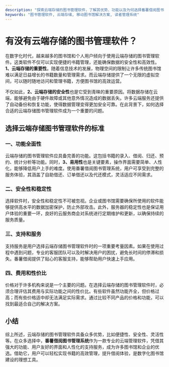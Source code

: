 ```yaml
---
description: "探索云端存储的图书管理软件，了解其优势、功能以及为何选择番薯借阅图书管理系统来满足需求。"
keywords: "图书管理软件, 云端存储, 移动图书馆解决方案, 读者管理系统"
---
```

# 有没有云端存储的图书管理软件？

在数字化时代，越来越多的图书馆和个人用户倾向于使用云端存储的图书管理软件。这类软件不仅可以实现便捷的书籍管理，还能确保数据的安全性和高效性。**1、云端存储的重要性**。随着信息技术的发展，物理空间的限制让许多传统图书馆难以满足日益增长的书籍数量和管理需求。而云端存储提供了一个无限的虚拟空间，可以随时随地访问和管理书籍，方便图书馆的高效运营。

不仅如此，**2、云端存储的安全性**也是它受到青睐的重要原因。将数据存储在云端，能够避免由于硬件故障或其他意外情况造成的数据丢失。许多云端服务还提供了自动备份和恢复功能，使得数据管理变得更加安全可靠。在此背景下，如何选择合适的云端存储图书管理软件成为一个重要的问题。

## 选择云端存储图书管理软件的标准

### 一、功能全面性

云端存储的图书管理软件应具备完善的功能。这包括书籍的录入、借阅、归还、预约、统计分析等功能。同时，**3、易用性**也是关键要素，操作界面需要简单、人性化，能够降低用户上手的难度。使用番薯借阅图书管理系统，用户可享受到完整的服务体验，其涵盖了自助借还、订单借还以及代还模式，灵活适应不同需求。

### 二、安全性和稳定性

选择软件时，安全性和稳定性不可被忽视。企业或图书馆需要确保所使用的软件能够提供高水平的数据加密保护，防止外部攻击。此外，服务器的稳定性也是保证用户体验的重要一环，良好的云服务商会对系统进行定期维护和更新，以确保持续的服务质量。

### 三、支持和服务

支持服务是用户选择云端存储图书管理软件时的一项重要考量因素。如果在使用过程中遇到问题，专业的客服团队可以及时解决用户的困扰，避免长时间的停滞和损失。番薯借阅提供了贴心的客服支持，能够帮助用户快速上手应用。

### 四、费用和性价比

价格对于许多机构来说是一个主要的问题。在选择云端存储的图书管理软件时，必须合理评估其费用与实际功能之间的性价比。有些软件虽然功能齐全，但价格过高；而有些价格适中却无法满足实际需求。通过比较不同产品的价格和功能，可以找到最适合自己的解决方案。

## 小结

综上所述，云端存储的图书管理软件具备众多优势，比如便捷性、安全性、灵活性等。在众多选择中，**番薯借阅图书管理系统**作为一款专业的云端管理软件，凭借其强大的功能、用户友好的界面和人性化的支持服务，成为许多图书馆和企业的优选。借助它，用户可以轻松实现书籍的高效管理，提升借阅体验，是数字化图书馆建设的理想工具。
